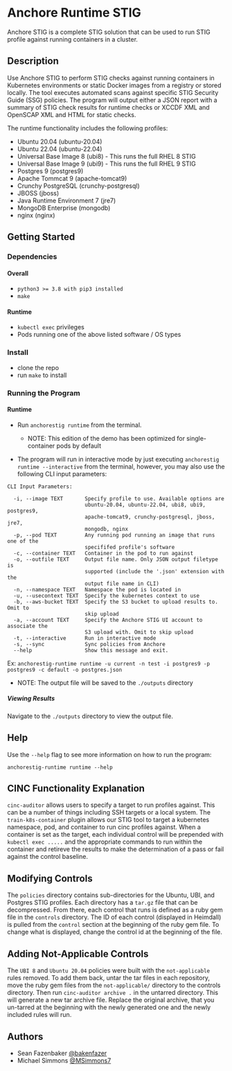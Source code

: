 # Anchore Runtime STIG

Anchore STIG is a complete STIG solution that can be used to run STIG profile against running containers in a cluster.

## Description

Use Anchore STIG to perform STIG checks against running containers in Kubernetes environments or static Docker images from a registry or stored locally. The tool executes automated scans against specific STIG Security Guide (SSG) policies. The program will output either a JSON report with a summary of STIG check results for runtime checks or XCCDF XML and OpenSCAP XML and HTML for static checks. 

The runtime functionality includes the following profiles:

* Ubuntu 20.04 (ubuntu-20.04)
* Ubuntu 22.04 (ubuntu-22.04)
* Universal Base Image 8 (ubi8) - This runs the full RHEL 8 STIG
* Universal Base Image 9 (ubi9) - This runs the full RHEL 9 STIG
* Postgres 9 (postgres9)
* Apache Tommcat 9 (apache-tomcat9)
* Crunchy PostgreSQL (crunchy-postgresql)
* JBOSS (jboss)
* Java Runtime Environment 7 (jre7)
* MongoDB Enterprise (mongodb)
* nginx (nginx)

## Getting Started

### Dependencies

#### Overall
* `python3 >= 3.8 with pip3 installed`
* `make`

#### Runtime
* `kubectl exec` privileges
* Pods running one of the above listed software / OS types

### Install

* clone the repo
* run `make` to install 

### Running the Program

#### Runtime

* Run `anchorestig runtime` from the terminal. 
    * NOTE: This edition of the demo has been optimized for single-container pods by default

* The program will run in interactive mode by just executing `anchorestig runtime --interactive` from the terminal, however, you may also use the following CLI input parameters:

```
CLI Input Parameters:

  -i, --image TEXT       Specify profile to use. Available options are
                         ubuntu-20.04, ubuntu-22.04, ubi8, ubi9, postgres9,
                         apache-tomcat9, crunchy-postgresql, jboss, jre7,
                         mongodb, nginx
  -p, --pod TEXT         Any running pod running an image that runs one of the
                         specififed profile's software
  -c, --container TEXT   Container in the pod to run against
  -o, --outfile TEXT     Output file name. Only JSON output filetype is
                         supported (include the '.json' extension with the
                         output file name in CLI)
  -n, --namespace TEXT   Namespace the pod is located in
  -u, --usecontext TEXT  Specify the kubernetes context to use
  -b, --aws-bucket TEXT  Specify the S3 bucket to upload results to. Omit to
                         skip upload
  -a, --account TEXT     Specify the Anchore STIG UI account to associate the
                         S3 upload with. Omit to skip upload
  -t, --interactive      Run in interactive mode
  -s, --sync             Sync policies from Anchore
  --help                 Show this message and exit.

```
Ex: `anchorestig-runtime runtime -u current -n test -i postgres9 -p postgres9 -c default -o postgres.json`

* NOTE: The output file will be saved to the `./outputs` directory

##### Viewing Results

Navigate to the `./outputs` directory to view the output file. 

## Help

Use the `--help` flag to see more information on how to run the program:

`anchorestig-runtime runtime --help`

## CINC Functionality Explanation

`cinc-auditor` allows users to specify a target to run profiles against. This can be a number of things including SSH targets or a local system. The `train-k8s-container` plugin allows our STIG tool to target a kubernetes namespace, pod, and container to run cinc profiles against. When a container is set as the target, each individual control will be prepended with `kubectl exec .....` and the appropriate commands to run within the container and retireve the results to make the determination of a pass or fail against the control baseline.

## Modifying Controls

The `policies` directory contains sub-directories for the Ubuntu, UBI, and Postgres STIG profiles. Each directory has a `tar.gz` file that can be decompressed. From there, each control that runs is defined as a ruby gem file in the `controls` directory. The ID of each control (displayed in Heimdall) is pulled from the `control` section at the beginning of the ruby gem file. To change what is displayed, change the control id at the beginning of the file.

## Adding Not-Applicable Controls

The `UBI 8` and `Ubuntu 20.04` policies were built with the `not-applicable` rules removed. To add them back, untar the tar files in each repository, move the ruby gem files from the `not-applicable/` directory to the controls directory. Then run `cinc-auditor archive .` in the untarred directory. This will generate a new tar archive file. Replace the original archive, that you un-tarred at the beginning with the newly generated one and the newly included rules will run.

## Authors

* Sean Fazenbaker 
[@bakenfazer](https://github.com/bakenfazer)
* Michael Simmons 
[@MSimmons7](https://github.com/MSimmons7)

<!-- ## Version History

* 0.1
    * Initial Release

## License

This project is licensed under the Anchore License - see the LICENSE.md file for details -->